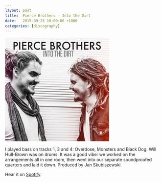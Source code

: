 ```yaml
---
layout: post
title:  Pierce Brothers - Into the Dirt
date:   2015-09-25 10:00:00 +1000
categories: [discography]
---
```


![](/assets/discography/into-the-dirt.jpg)

I played bass on tracks 1, 3 and 4: Overdose, Monsters and Black Dog. Will Hull-Brown was on drums. It was a good vibe: we worked on the arrangements all in one room, then went into our separate soundproofed quarters and laid it down. Produced by Jan Skubiszewski.

Hear it on [Spotify](https://open.spotify.com/album/1EUJlTusSfGNLWKKCyDlau).
